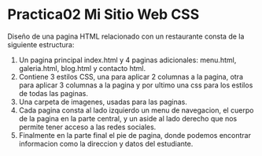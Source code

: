 # Practica02 Mi Sitio Web CSS

Diseño de una pagina HTML relacionado con un restaurante consta de la siguiente estructura:

1. Un pagina principal index.html y 4 paginas adicionales: menu.html, galeria.html, blog.html y contacto html.
2. Contiene 3 estilos CSS, una para aplicar 2 columnas a la pagina, otra para aplicar 3 columnas a la pagina y por ultimo una css
para los estilos de todas las paginas.
3. Una carpeta de imagenes, usadas para las paginas.
4. Cada pagina consta al lado izquierdo un menu de navegacion, el cuerpo de la pagina en la parte central, y un aside al lado derecho que nos permite tener acceso a las redes sociales.
5. Finalmente en la parte final el pie de pagina, donde podemos encontrar informacion como la direccion y datos del estudiante.
